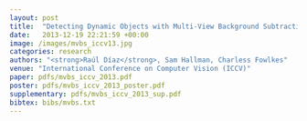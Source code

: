 ```yaml
---
layout: post
title:  "Detecting Dynamic Objects with Multi-View Background Subtraction"
date:   2013-12-19 22:21:59 +00:00
image: /images/mvbs_iccv13.jpg
categories: research
authors: "<strong>Raúl Díaz</strong>, Sam Hallman, Charless Fowlkes"
venue: "International Conference on Computer Vision (ICCV)"
paper: pdfs/mvbs_iccv_2013.pdf
poster: pdfs/mvbs_iccv_2013_poster.pdf
supplementary: pdfs/mvbs_iccv_2013_sup.pdf
bibtex: bibs/mvbs.txt
---
```

